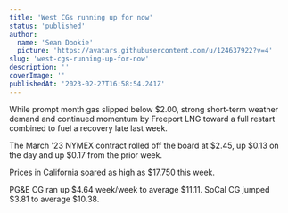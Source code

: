 ```yaml
---
title: 'West CGs running up for now'
status: 'published'
author:
  name: 'Sean Dookie'
  picture: 'https://avatars.githubusercontent.com/u/124637922?v=4'
slug: 'west-cgs-running-up-for-now'
description: ''
coverImage: ''
publishedAt: '2023-02-27T16:58:54.241Z'
---
```


While prompt month gas slipped below $2.00, strong short-term weather demand and continued momentum by Freeport LNG toward a full restart combined to fuel a recovery late last week.

The March '23 NYMEX contract rolled off the board at $2.45, up $0.13 on the day and up $0.17 from the prior week.

Prices in California soared as high as $17.750 this week.

PG&E CG ran up $4.64 week/week to average $11.11. SoCal CG jumped $3.81 to average $10.38.

